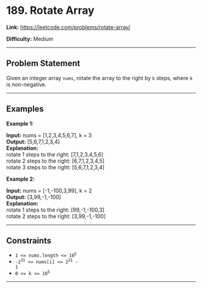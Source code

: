 # 189. Rotate Array

**Link:** https://leetcode.com/problems/rotate-array/

**Difficulty:** Medium

---

## Problem Statement

Given an integer array `nums`, rotate the array to the right by `k` steps, where `k` is non-negative.

---

## Examples

**Example 1:**

**Input:** nums = [1,2,3,4,5,6,7], k = 3 \
**Output:** [5,6,7,1,2,3,4] \
**Explanation:** \
rotate 1 steps to the right: [7,1,2,3,4,5,6] \
rotate 2 steps to the right: [6,7,1,2,3,4,5] \
rotate 3 steps to the right: [5,6,7,1,2,3,4]

**Example 2:**

**Input:** nums = [-1,-100,3,99], k = 2 \
**Output:** [3,99,-1,-100] \
**Explanation:** \
rotate 1 steps to the right: [99,-1,-100,3] \
rotate 2 steps to the right: [3,99,-1,-100]

---

## Constraints

- <code>1 <= nums.length <= 10<sup>5</sup></code>
- <code>-2<sup>31</sup> <= nums[i] <= 2<sup>31</sup> - 1</code>
- <code>0 <= k <= 10<sup>5</sup></code>

---